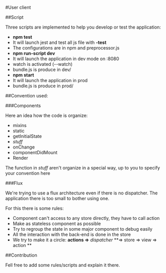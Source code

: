 #User client

##Script

Three scripts are implemented to help you develop or test the application:
 - **npm test**
  - It will launch jest and test all js file with **-test**
  - The configurations are in npm and preprocessor.js
 - **npm run-script dev**
  - It will launch the application in dev mode on :8080
  - watch is activated (--watch)
  - bundle.js is produce in dev/
 - **npm start**
  - It will launch the application in prod
  - bundle.js is produce in prod/

##Convention used:

###Components

Here an idea how the code is organize:
 - mixins
 - static
 - getInitialState
 - *stuff*
 - onChange
 - componentDidMount
 - Render

The function in *stuff* aren't organize in a special way, up to you to specify your convention here

###Flux

We're trying to use a flux architecture even if there is no dispatcher.
The application there is too small to bother using one.

For this there is some rules:
 - Component can't access to any store directly, they have to call action
 - Make as stateless component as possible
 - Try to regroup the state in some major component to debug easily
 - All the interaction with the back-end is done in the store
 - We try to make it a circle: **actions =>** *dispatcher* **=> store => view => action **

##Contribution

Fell free to add some rules/scripts and explain it there.
